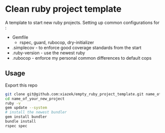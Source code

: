# Clean ruby project template

A template to start new ruby projects.
Setting up common configurations for : 
 - Gemfile
    - rspec, guard, rubocop, dry-initializer
 - .simplecov - to enforce good coverage standards from the start
 - .ruby-version - use the newest ruby 
 - .rubocop - enforce my personal common differences to default cops
 
 
 ## Usage

Export this repo 

```bash
git clone git@github.com:xiazek/empty_ruby_project_template.git name_of_your_new_project --origin empty_ruby_project_template 
cd name_of_your_new_project
ruby -v
gem update --system 
# install the newest bundler
gem install bundler
bundle install
rspec spec  
```  
 
